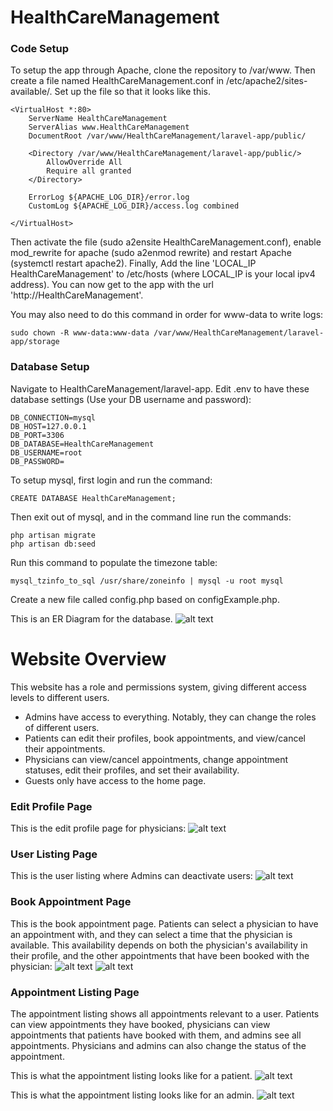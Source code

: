 # HealthCareManagement

### Code Setup
To setup the app through Apache, clone the repository to /var/www. Then create a file named HealthCareManagement.conf in /etc/apache2/sites-available/. Set up the file so that it looks like this.
```
<VirtualHost *:80>
	ServerName HealthCareManagement
	ServerAlias www.HealthCareManagement
	DocumentRoot /var/www/HealthCareManagement/laravel-app/public/

    <Directory /var/www/HealthCareManagement/laravel-app/public/>
        AllowOverride All
        Require all granted
    </Directory>

	ErrorLog ${APACHE_LOG_DIR}/error.log
	CustomLog ${APACHE_LOG_DIR}/access.log combined

</VirtualHost>
```
Then activate the file (sudo a2ensite HealthCareManagement.conf), enable mod_rewrite for apache (sudo a2enmod rewrite) and restart Apache (systemctl restart apache2). Finally, Add the line 'LOCAL_IP HealthCareManagement' to /etc/hosts (where LOCAL_IP is your local ipv4 address). You can now get to the app with the url 'http://HealthCareManagement'.

You may also need to do this command in order for www-data to write logs:
```
sudo chown -R www-data:www-data /var/www/HealthCareManagement/laravel-app/storage
```

### Database Setup
Navigate to HealthCareManagement/laravel-app. Edit .env to have these database settings (Use your DB username and password):
```
DB_CONNECTION=mysql
DB_HOST=127.0.0.1
DB_PORT=3306
DB_DATABASE=HealthCareManagement
DB_USERNAME=root
DB_PASSWORD=
```

To setup mysql, first login and run the command:
```
CREATE DATABASE HealthCareManagement;
```
Then exit out of mysql, and in the command line run the commands:
```
php artisan migrate
php artisan db:seed
```

Run this command to populate the timezone table:
```
mysql_tzinfo_to_sql /usr/share/zoneinfo | mysql -u root mysql
```

Create a new file called config.php based on configExample.php.

This is an ER Diagram for the database.
![alt text](laravel-app/public/images/healthCareManagementERDiagram.png)

# Website Overview

This website has a role and permissions system, giving different access levels to different users.
- Admins have access to everything. Notably, they can change the roles of different users.
- Patients can edit their profiles, book appointments, and view/cancel their appointments.
- Physicians can view/cancel appointments, change appointment statuses, edit their profiles, and set their availability.
- Guests only have access to the home page.

### Edit Profile Page

This is the edit profile page for physicians:
![alt text](laravel-app/public/images/editProfile.png)

### User Listing Page

This is the user listing where Admins can deactivate users:
![alt text](laravel-app/public/images/deactivateUser.png)

### Book Appointment Page

This is the book appointment page. Patients can select a physician to have an appointment with, and they can select a time that the physician is available. This availability depends on both the physician's availability in their profile, and the other appointments that have been booked with the physician:
![alt text](laravel-app/public/images/bookAppointment.png)
![alt text](laravel-app/public/images/bookAppointmentAvailability.png)

### Appointment Listing Page

The appointment listing shows all appointments relevant to a user. Patients can view appointments they have booked, physicians can view appointments that patients have booked with them, and admins see all appointments. Physicians and admins can also change the status of the appointment.

This is what the appointment listing looks like for a patient.
![alt text](laravel-app/public/images/patientAppointmentListing.png)

This is what the appointment listing looks like for an admin.
![alt text](laravel-app/public/images/adminAppointmentListing.png)